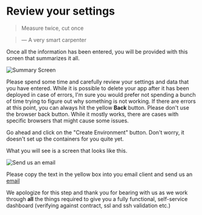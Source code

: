 # Review your settings

> Measure twice, cut once

> — A very smart carpenter

Once all the information has been entered, you will be provided with this screen that summarizes it all.

![Summary Screen](/assets/img/pics/30.review.png)

Please spend some time and carefully review your settings and data that you have entered. While it is possible to delete your app after it has been deployed in case of errors, I'm sure you would prefer not spending a bunch of time trying to figure out why something is not working. If there are errors at this point, you can always hit the yellow **Back** button. Please don't use the browser back button. While it mostly works, there are cases with specific browsers that might cause some issues.

Go ahead and click on the "Create Environment" button. Don't worry, it doesn't set up the containers for you quite yet.

What you will see is a screen that looks like this.

![Send us an email](/assets/img/pics/31.email.us.png)

Please copy the text in the yellow box into you email client and send us an [email](mailto:support@catalyze.io)

We apologize for this step and thank you for bearing with us as we work through **all** the things required to give you a fully functional, self-service dashboard (verifying against contract, ssl and ssh validation etc.)
